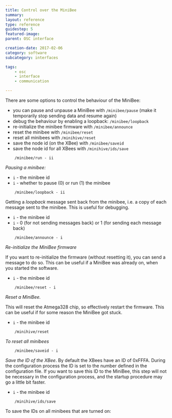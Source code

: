 ```yaml
---
title: Control over the MiniBee
summary: 
layout: reference
type: reference
guidestep: 5
featured-image: 
parent: OSC interface

creation-date: 2017-02-06
category: software
subcategory: interfaces

tags:
    - osc
    - interface
    - communication

---
```


There are some options to control the behaviour of the MiniBee:

* you can pause and unpause a MiniBee with `/minibee/pause` (make it temporarily stop sending data and resume again)
* debug the behaviour by enabling a loopback: `/minibee/loopback`
* re-initialize the minibee firmware with `/minibee/announce`
* reset the minibee with `/minibee/reset`
* reset all minibees with `/minihive/reset`
* save the node id (on the XBee) with `/minibee/saveid`
* save the node id for all XBees with `/minihive/ids/save`




```
    /minibee/run - ii
```
*Pausing a minibee:*
    
* `i` - the minibee id
* `i` - whether to pause (0) or run (1) the minibee

```
    /minibee/loopback - ii
```
    
Getting a *loopback* message sent back from the minibee, i.e. a copy of each message sent to the minibee. This is useful for debugging.


* `i` - the minibee id
* `i` - 0 (for not sending messages back) or 1 (for sending each message back)

```
    /minibee/announce - i
```
    
*Re-initialize the MiniBee firmware*

If you want to re-initialize the firmware (without resetting it), you can send a message to do so. This can be useful if a MiniBee was already on, when you started the software. 

* `i` - the minibee id


```
    /minibee/reset - i
```

*Reset a MiniBee.*

This will reset the Atmega328 chip, so effectively restart the firmware. This can be useful if for some reason the MiniBee got stuck.


* `i` - the minibee id


```
    /minihive/reset
```
*To reset all minibees*


```
    /minibee/saveid - i
```

*Save the ID of the XBee*. By default the XBees have an ID of 0xFFFA. During the configuration process the ID is set to the number defined in the configuration file. If you want to save this ID to the MiniBee, this step will not be necessary in the configuration process, and the startup procedure may go a little bit faster.

* `i` - the minibee id

```
    /minihive/ids/save
```
    
To save the IDs on all minibees that are turned on:

